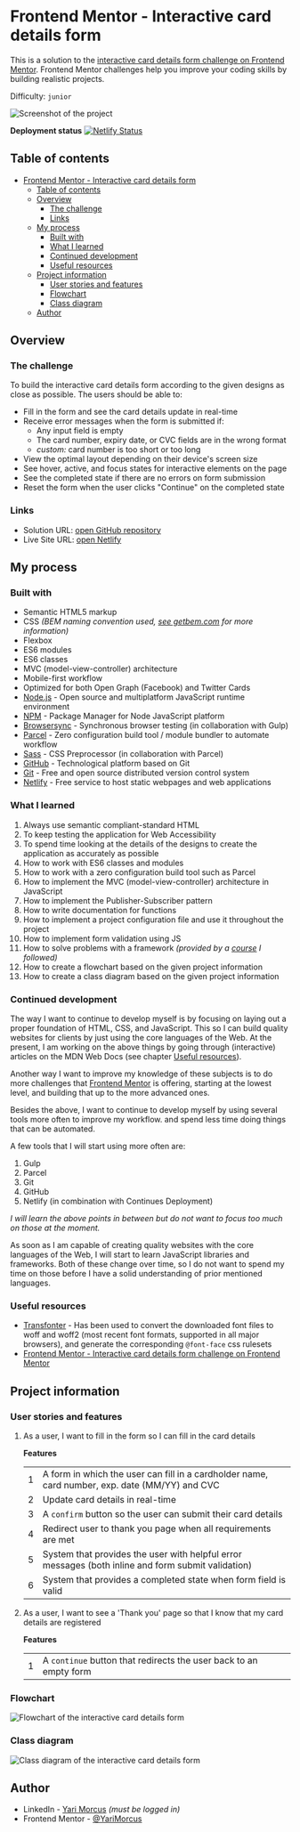 # Frontend Mentor - Interactive card details form

This is a solution to the [interactive card details form challenge on Frontend Mentor](https://www.frontendmentor.io/challenges/interactive-card-details-form-XpS8cKZDWw). Frontend Mentor challenges help you improve your coding skills by building realistic projects.

Difficulty: `junior`

[//]: # 'Insert screenshot below'

![Screenshot of the project](screenshot.png)

**Deployment status** [![Netlify Status](https://api.netlify.com/api/v1/badges/41599706-c9ef-4995-8e86-bf5eb22e093a/deploy-status)](https://app.netlify.com/sites/interactive-cdf-ym/deploys)

## Table of contents

- [Frontend Mentor - Interactive card details form](#frontend-mentor---interactive-card-details-form)
  - [Table of contents](#table-of-contents)
  - [Overview](#overview)
    - [The challenge](#the-challenge)
    - [Links](#links)
  - [My process](#my-process)
    - [Built with](#built-with)
    - [What I learned](#what-i-learned)
    - [Continued development](#continued-development)
    - [Useful resources](#useful-resources)
  - [Project information](#project-information)
    - [User stories and features](#user-stories-and-features)
    - [Flowchart](#flowchart)
    - [Class diagram](#class-diagram)
  - [Author](#author)

## Overview

### The challenge

To build the interactive card details form according to the given designs as close as possible.
The users should be able to:

- Fill in the form and see the card details update in real-time
- Receive error messages when the form is submitted if:
  - Any input field is empty
  - The card number, expiry date, or CVC fields are in the wrong format
  - _custom:_ card number is too short or too long
- View the optimal layout depending on their device's screen size
- See hover, active, and focus states for interactive elements on the page
- See the completed state if there are no errors on form submission
- Reset the form when the user clicks "Continue" on the completed state

### Links

- Solution URL: [open GitHub repository](https://github.com/YariMorcus/interactive-card-details-form)
- Live Site URL: [open Netlify](https://interactive-cdf-ym.netlify.app)

## My process

### Built with

- Semantic HTML5 markup
- CSS _(BEM naming convention used, [see getbem.com](http://getbem.com) for more information)_
- Flexbox
- ES6 modules
- ES6 classes
- MVC (model-view-controller) architecture
- Mobile-first workflow
- Optimized for both Open Graph (Facebook) and Twitter Cards
- [Node.js](https://nextjs.org/) - Open source and multiplatform JavaScript runtime environment
- [NPM](https://www.npmjs.com/) - Package Manager for Node JavaScript platform
- [Browsersync](https://browsersync.io) - Synchronous browser testing (in collaboration with Gulp)
- [Parcel](https://parceljs.org/) - Zero configuration build tool / module bundler to automate workflow
- [Sass](https://sass-lang.com/) - CSS Preprocessor (in collaboration with Parcel)
- [GitHub](https://github.com/) - Technological platform based on Git
- [Git](https://git-scm.com/) - Free and open source distributed version control system
- [Netlify](https://www.netlify.com/) - Free service to host static webpages and web applications

### What I learned

1. Always use semantic compliant-standard HTML
2. To keep testing the application for Web Accessibility
3. To spend time looking at the details of the designs to create the application as accurately as possible
4. How to work with ES6 classes and modules
5. How to work with a zero configuration build tool such as Parcel
6. How to implement the MVC (model-view-controller) architecture in JavaScript
7. How to implement the Publisher-Subscriber pattern
8. How to write documentation for functions
9. How to implement a project configuration file and use it throughout the project
10. How to implement form validation using JS
11. How to solve problems with a framework _(provided by a [course](https://www.udemy.com/course/the-complete-javascript-course/) I followed)_
12. How to create a flowchart based on the given project information
13. How to create a class diagram based on the given project information

### Continued development

The way I want to continue to develop myself is by focusing on laying out a proper foundation of HTML, CSS, and JavaScript.
This so I can build quality websites for clients by just using the core languages of the Web.
At the present, I am working on the above things by going through (interactive) articles on the MDN Web Docs (see chapter [Useful resources](#useful-resources)).

Another way I want to improve my knowledge of these subjects is to do more challenges that [Frontend Mentor](https://www.frontendmentor.io/challenges) is offering, starting at the lowest level, and building that up to the more advanced ones.

Besides the above, I want to continue to develop myself by using several tools more often to improve my workflow. and spend less time doing things that can be automated.

A few tools that I will start using more often are:

1. Gulp
2. Parcel
3. Git
4. GitHub
5. Netlify (in combination with Continues Deployment)

_I will learn the above points in between but do not want to focus too much on those at the moment._

As soon as I am capable of creating quality websites with the core languages of the Web, I will start to learn JavaScript libraries and frameworks. Both of these change over time, so I do not want to spend my time on those before I have a solid understanding of prior mentioned languages.

### Useful resources

- [Transfonter](https://transfonter.org) - Has been used to convert the downloaded font files to woff and woff2 (most recent font formats, supported in all major browsers), and generate the corresponding `@font-face` css rulesets
- [Frontend Mentor - Interactive card details form challenge on Frontend Mentor](https://www.frontendmentor.io/challenges/interactive-card-details-form-XpS8cKZDWw)

## Project information

### User stories and features

1. As a user, I want to fill in the form so I can fill in the card details

   **Features**

   |     |                                                                                                    |
   | --- | -------------------------------------------------------------------------------------------------- |
   | 1   | A form in which the user can fill in a cardholder name, card number, exp. date (MM/YY) and CVC     |
   | 2   | Update card details in real-time                                                                   |
   | 3   | A `confirm` button so the user can submit their card details                                       |
   | 4   | Redirect user to thank you page when all requirements are met                                      |
   | 5   | System that provides the user with helpful error messages (both inline and form submit validation) |
   | 6   | System that provides a completed state when form field is valid                                    |

2. As a user, I want to see a 'Thank you' page so that I know that my card details are registered

   **Features**

   |     |                                                                   |
   | --- | ----------------------------------------------------------------- |
   | 1   | A `continue` button that redirects the user back to an empty form |

### Flowchart

![Flowchart of the interactive card details form](flowchart.jpg)

### Class diagram

![Class diagram of the interactive card details form](class-diagram.png)

## Author

- LinkedIn - [Yari Morcus](https://www.linkedin.com/in/yarimorcus) _(must be logged in)_
- Frontend Mentor - [@YariMorcus](https://www.frontendmentor.io/profile/YariMorcus)
